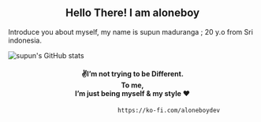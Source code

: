 
<h2 align="center">Hello There! I am aloneboy</h2>

Introduce you about myself, my name is supun maduranga ; 20 y.o from Sri indonesia.

![supun's GitHub stats](https://github-readme-stats.vercel.app/api?username=szsupunma&show_icons=true&theme=radical)

<h4 align="center">✌️I’m not trying to be Different.<br> To me,<br> I’m just being myself & my style ♥️</h4>
  
                                   https://ko-fi.com/aloneboydev

 
